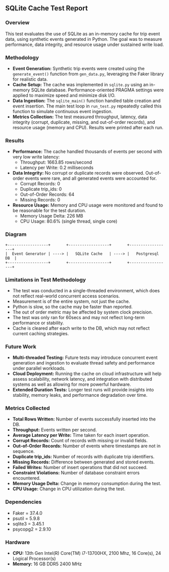 ## SQLite Cache Test Report

### Overview
This test evaluates the use of SQLite as an in-memory cache for trip event data, using synthetic events generated in Python. The goal was to measure performance, data integrity, and resource usage under sustained write load.

### Methodology
- **Event Generation:** Synthetic trip events were created using the `generate_event()` function from `gen_data.py`, leveraging the Faker library for realistic data.
- **Cache Setup:** The cache was implemented in `sqlite.py` using an in-memory SQLite database. Performance-oriented PRAGMA settings were applied to maximize speed and minimize disk I/O.
- **Data Ingestion:** The `sqlite_main()` function handled table creation and event insertion. The main test loop in `run_test.py` repeatedly called this function to simulate continuous event ingestion.
- **Metrics Collection:** The test measured throughput, latency, data integrity (corrupt, duplicate, missing, and out-of-order records), and resource usage (memory and CPU). Results were printed after each run.

### Results
- **Performance:** The cache handled thousands of events per second with very low write latency:
	- Throughput: 1663.85 rows/second
	- Latency per Write: 0.2 milliseconds
- **Data Integrity:** No corrupt or duplicate records were observed. Out-of-order events were rare, and all generated events were accounted for.
	- Corrupt Records: 0
	- Duplicate trip_ids: 0
	- Out-of-Order Records: 64
	- Missing Records: 0
- **Resource Usage:** Memory and CPU usage were monitored and found to be reasonable for the test duration.
    - Memory Usage Delta: 226 MB
	- CPU Usage: 80.6% (single thread, single core)

### Diagram

```plaintext
+------------------+       +------------------+       +------------------+
|  Event Generator | ----> |   SQLite Cache   | ----> |   Postgresql DB  |
+------------------+       +------------------+       +------------------+
```

### Limitations in Test Methodology
- The test was conducted in a single-threaded environment, which does not reflect real-world concurrent access scenarios.
- Measurement is of the entire system, not just the cache.
- Python is slow, so the cache may be faster than reported.
- The out of order metric may be affected by system clock precision.
- The test was only ran for 60secs and may not reflect long-term performance or stability.
- Cache is cleared after each write to the DB, which may not reflect current caching strategies.

### Future Work
- **Multi-threaded Testing:** Future tests may introduce concurrent event generation and ingestion to evaluate thread safety and performance under parallel workloads.
- **Cloud Deployment:** Running the cache on cloud infrastructure will help assess scalability, network latency, and integration with distributed systems as well as allowing for more powerful hardware.
- **Extended Duration Tests:** Longer test runs will provide insights into stability, memory leaks, and performance degradation over time.

 
### Metrics Collected

- **Total Rows Written:** Number of events successfully inserted into the DB.
- **Throughput:** Events written per second.
- **Average Latency per Write:** Time taken for each insert operation.
- **Corrupt Records:** Count of records with missing or invalid fields.
- **Out-of-Order Records:** Number of events where timestamps are not in sequence.
- **Duplicate trip_ids:** Number of records with duplicate trip identifiers.
- **Missing Records:** Difference between generated and stored events.
- **Failed Writes:** Number of insert operations that did not succeed.
- **Constraint Violations:** Number of database constraint errors encountered.
- **Memory Usage Delta:** Change in memory consumption during the test.
- **CPU Usage:** Change in CPU utilization during the test.


### Dependencies
- Faker = 37.4.0
- psutil = 5.9.8
- sqlite3 = 3.45.1
- psycopg2 = 2.9.10

### Hardware
- **CPU:** 13th Gen Intel(R) Core(TM) i7-13700HX, 2100 Mhz, 16 Core(s), 24 Logical Processor(s)
- **Memory:** 16 GB DDR5 2400 MHz
